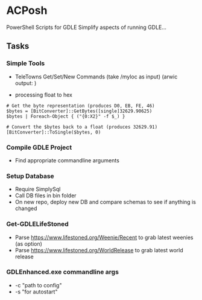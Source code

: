 # ACPosh
PowerShell Scripts for GDLE
Simplify aspects of running GDLE...

## Tasks

### Simple Tools

- TeleTowns Get/Set/New Commands (take /myloc as input)
(arwic output: )

- processing float to hex
```
# Get the byte representation (produces D0, EB, FE, 46)
$bytes = [BitConverter]::GetBytes([single]32629.90625)
$bytes | Foreach-Object { ("{0:X2}" -f $_) }

# Convert the $bytes back to a float (produces 32629.91)
[BitConverter]::ToSingle($bytes, 0)
```


### Compile GDLE Project

- Find appropriate commandline arguments

### Setup Database

- Require SimplySql
- Call DB files in bin folder
- On new repo, deploy new DB and compare schemas to see if anything is changed

### Get-GDLELifeStoned

- Parse https://www.lifestoned.org/Weenie/Recent to grab latest weenies (as option)
- Parse https://www.lifestoned.org/WorldRelease to grab latest world release

### GDLEnhanced.exe commandline args

- -c "path to config"
- -s "for autostart"